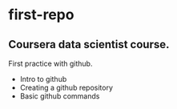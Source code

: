 # first-repo
## Coursera data scientist course. 
First practice with github.
* Intro to github
* Creating a github repository
* Basic github commands
